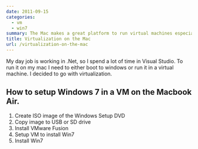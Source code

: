 ```yaml
---
date: 2011-09-15
categories:
  - vm
  - win7
summary: The Mac makes a great platform to run virtual machines especially with VMware Fusion.
title: Virtualization on the Mac
url: /virtualization-on-the-mac
---
```


My day job is working in .Net, so I spend a lot of time in Visual Studio. To run it on my mac I need to either boot to windows or run it in a virtual machine. I decided to go with virtualization.

How to setup Windows 7 in a VM on the Macbook Air.
---
1. Create ISO image of the Windows Setup DVD
2. Copy image to USB or SD drive
3. Install VMware Fusion
4. Setup VM to install Win7
5. Install Win7
